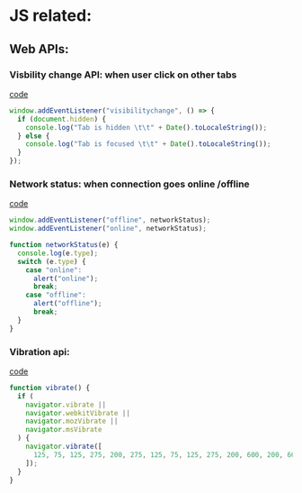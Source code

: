 # JS related:

## Web APIs:

### Visbility change API: when user click on other tabs

[code](./code/js-related/visibility)

```js
window.addEventListener("visibilitychange", () => {
  if (document.hidden) {
    console.log("Tab is hidden \t\t" + Date().toLocaleString());
  } else {
    console.log("Tab is focused \t\t" + Date().toLocaleString());
  }
});
```

### Network status: when connection goes online /offline

[code](./code/js-related/network-info-api)

```js
window.addEventListener("offline", networkStatus);
window.addEventListener("online", networkStatus);

function networkStatus(e) {
  console.log(e.type);
  switch (e.type) {
    case "online":
      alert("online");
      break;
    case "offline":
      alert("offline");
      break;
  }
}
```

### Vibration api:

[code](./code/js-related/vibration)

```js
function vibrate() {
  if (
    navigator.vibrate ||
    navigator.webkitVibrate ||
    navigator.mozVibrate ||
    navigator.msVibrate
  ) {
    navigator.vibrate([
      125, 75, 125, 275, 200, 275, 125, 75, 125, 275, 200, 600, 200, 600,
    ]);
  }
}
```
